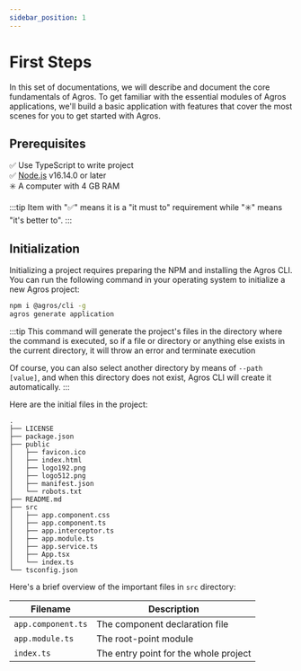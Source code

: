 ```yaml
---
sidebar_position: 1
---
```


# First Steps

In this set of documentations, we will describe and document the core fundamentals of Agros. To get familiar with the essential modules of Agros applications, we'll build a basic application with features that cover the most scenes for you to get started with Agros.

## Prerequisites

✅ Use TypeScript to write project<br />
✅ [Node.js](https://nodejs.org) v16.14.0 or later<br />
✳️ A computer with 4 GB RAM

:::tip
Item with "✅" means it is a "it must to" requirement while "✳️" means "it's better to".
:::

## Initialization

Initializing a project requires preparing the NPM and installing the Agros CLI. You can run the following command in your operating system to initialize a new Agros project:

```bash
npm i @agros/cli -g
agros generate application
```

:::tip
This command will generate the project's files in the directory where the command is executed, so if a file or directory or anything else exists in the current directory, it will throw an error and terminate execution

Of course, you can also select another directory by means of `--path [value]`, and when this directory does not exist, Agros CLI will create it automatically.
:::

Here are the initial files in the project:

```
.
├── LICENSE
├── package.json
├── public
│   ├── favicon.ico
│   ├── index.html
│   ├── logo192.png
│   ├── logo512.png
│   ├── manifest.json
│   └── robots.txt
├── README.md
├── src
│   ├── app.component.css
│   ├── app.component.ts
│   ├── app.interceptor.ts
│   ├── app.module.ts
│   ├── app.service.ts
│   ├── App.tsx
│   └── index.ts
└── tsconfig.json
```

Here's a brief overview of the important files in `src` directory:

| Filename | Description |
| --- | --- |
| `app.component.ts` | The component declaration file |
| `app.module.ts` | The root-point module |
| `index.ts` | The entry point for the whole project |
